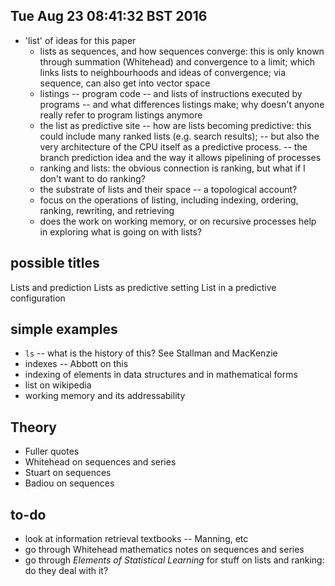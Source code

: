 


## Tue Aug 23 08:41:32 BST 2016

- 'list' of ideas for this paper
    - lists as sequences, and how sequences converge: this is only known through summation (Whitehead) and convergence to a limit; which links lists to neighbourhoods and ideas of convergence; via sequence, can also get into vector space
    - listings -- program code -- and lists of instructions executed by programs  -- and what differences listings make; why doesn't anyone really refer to program listings anymore
    - the list as predictive site -- how are lists becoming predictive: this could include many ranked lists (e.g. search results); -- but also the very architecture of the CPU itself as a predictive process.  -- the branch prediction idea and the way it allows pipelining of processes
    - ranking and lists: the obvious connection is ranking, but what if I don't want to do ranking? 
    - the substrate of lists and their space -- a topological account?
    - focus on the operations of listing, including indexing, ordering, ranking, rewriting, and retrieving
    - does the work on working memory, or on recursive processes help in exploring what is going on with lists?

## possible titles

Lists and prediction
Lists as predictive setting
List in a predictive configuration

## simple examples
- `ls` -- what is the history of this? See Stallman and MacKenzie
- indexes -- Abbott on this
- indexing of elements in data structures and in mathematical forms
- list on wikipedia
- working memory and its addressability


## Theory
- Fuller quotes
- Whitehead on sequences and series
- Stuart on sequences
- Badiou on sequences


## to-do

- look at information retrieval textbooks -- Manning, etc
- go through Whitehead mathematics notes on sequences and series
- go through _Elements of Statistical Learning_ for stuff on lists and ranking: do they deal with it? 


